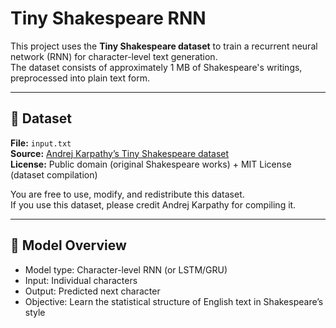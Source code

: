 # Tiny Shakespeare RNN 

This project uses the **Tiny Shakespeare dataset** to train a recurrent neural network (RNN) for character-level text generation.  
The dataset consists of approximately 1 MB of Shakespeare's writings, preprocessed into plain text form.

---

## 📘 Dataset

**File:** `input.txt`  
**Source:** [Andrej Karpathy’s Tiny Shakespeare dataset](https://github.com/karpathy/char-rnn/blob/master/data/tinyshakespeare/input.txt)  
**License:** Public domain (original Shakespeare works) + MIT License (dataset compilation)

You are free to use, modify, and redistribute this dataset.  
If you use this dataset, please credit Andrej Karpathy for compiling it.

---

## 🧠 Model Overview
- Model type: Character-level RNN (or LSTM/GRU)
- Input: Individual characters
- Output: Predicted next character
- Objective: Learn the statistical structure of English text in Shakespeare’s style

